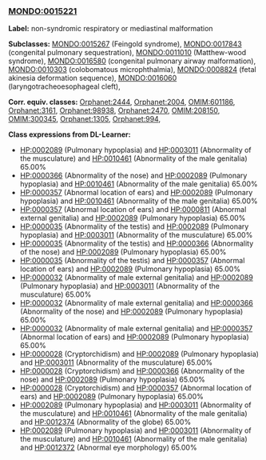 
### [MONDO:0015221](http://purl.obolibrary.org/obo/MONDO_0015221)
**Label:** non-syndromic respiratory or mediastinal malformation

**Subclasses:** [MONDO:0015267](http://purl.obolibrary.org/obo/MONDO_0015267) (Feingold syndrome), [MONDO:0017843](http://purl.obolibrary.org/obo/MONDO_0017843) (congenital pulmonary sequestration), [MONDO:0011010](http://purl.obolibrary.org/obo/MONDO_0011010) (Matthew-wood syndrome), [MONDO:0016580](http://purl.obolibrary.org/obo/MONDO_0016580) (congenital pulmonary airway malformation), [MONDO:0010303](http://purl.obolibrary.org/obo/MONDO_0010303) (colobomatous microphthalmia), [MONDO:0008824](http://purl.obolibrary.org/obo/MONDO_0008824) (fetal akinesia deformation sequence), [MONDO:0016060](http://purl.obolibrary.org/obo/MONDO_0016060) (laryngotracheoesophageal cleft), 

**Corr. equiv. classes:** [Orphanet:2444](http://www.orpha.net/ORDO/Orphanet_2444), [Orphanet:2004](http://www.orpha.net/ORDO/Orphanet_2004), [OMIM:601186](http://purl.obolibrary.org/obo/OMIM_601186), [Orphanet:3161](http://www.orpha.net/ORDO/Orphanet_3161), [Orphanet:98938](http://www.orpha.net/ORDO/Orphanet_98938), [Orphanet:2470](http://www.orpha.net/ORDO/Orphanet_2470), [OMIM:208150](http://purl.obolibrary.org/obo/OMIM_208150), [OMIM:300345](http://purl.obolibrary.org/obo/OMIM_300345), [Orphanet:1305](http://www.orpha.net/ORDO/Orphanet_1305), [Orphanet:994](http://www.orpha.net/ORDO/Orphanet_994), 

**Class expressions from DL-Learner:**

- [HP:0002089](http://purl.obolibrary.org/obo/HP_0002089) (Pulmonary hypoplasia) and [HP:0003011](http://purl.obolibrary.org/obo/HP_0003011) (Abnormality of the musculature) and [HP:0010461](http://purl.obolibrary.org/obo/HP_0010461) (Abnormality of the male genitalia) 65.00%
- [HP:0000366](http://purl.obolibrary.org/obo/HP_0000366) (Abnormality of the nose) and [HP:0002089](http://purl.obolibrary.org/obo/HP_0002089) (Pulmonary hypoplasia) and [HP:0010461](http://purl.obolibrary.org/obo/HP_0010461) (Abnormality of the male genitalia) 65.00%
- [HP:0000357](http://purl.obolibrary.org/obo/HP_0000357) (Abnormal location of ears) and [HP:0002089](http://purl.obolibrary.org/obo/HP_0002089) (Pulmonary hypoplasia) and [HP:0010461](http://purl.obolibrary.org/obo/HP_0010461) (Abnormality of the male genitalia) 65.00%
- [HP:0000357](http://purl.obolibrary.org/obo/HP_0000357) (Abnormal location of ears) and [HP:0000811](http://purl.obolibrary.org/obo/HP_0000811) (Abnormal external genitalia) and [HP:0002089](http://purl.obolibrary.org/obo/HP_0002089) (Pulmonary hypoplasia) 65.00%
- [HP:0000035](http://purl.obolibrary.org/obo/HP_0000035) (Abnormality of the testis) and [HP:0002089](http://purl.obolibrary.org/obo/HP_0002089) (Pulmonary hypoplasia) and [HP:0003011](http://purl.obolibrary.org/obo/HP_0003011) (Abnormality of the musculature) 65.00%
- [HP:0000035](http://purl.obolibrary.org/obo/HP_0000035) (Abnormality of the testis) and [HP:0000366](http://purl.obolibrary.org/obo/HP_0000366) (Abnormality of the nose) and [HP:0002089](http://purl.obolibrary.org/obo/HP_0002089) (Pulmonary hypoplasia) 65.00%
- [HP:0000035](http://purl.obolibrary.org/obo/HP_0000035) (Abnormality of the testis) and [HP:0000357](http://purl.obolibrary.org/obo/HP_0000357) (Abnormal location of ears) and [HP:0002089](http://purl.obolibrary.org/obo/HP_0002089) (Pulmonary hypoplasia) 65.00%
- [HP:0000032](http://purl.obolibrary.org/obo/HP_0000032) (Abnormality of male external genitalia) and [HP:0002089](http://purl.obolibrary.org/obo/HP_0002089) (Pulmonary hypoplasia) and [HP:0003011](http://purl.obolibrary.org/obo/HP_0003011) (Abnormality of the musculature) 65.00%
- [HP:0000032](http://purl.obolibrary.org/obo/HP_0000032) (Abnormality of male external genitalia) and [HP:0000366](http://purl.obolibrary.org/obo/HP_0000366) (Abnormality of the nose) and [HP:0002089](http://purl.obolibrary.org/obo/HP_0002089) (Pulmonary hypoplasia) 65.00%
- [HP:0000032](http://purl.obolibrary.org/obo/HP_0000032) (Abnormality of male external genitalia) and [HP:0000357](http://purl.obolibrary.org/obo/HP_0000357) (Abnormal location of ears) and [HP:0002089](http://purl.obolibrary.org/obo/HP_0002089) (Pulmonary hypoplasia) 65.00%
- [HP:0000028](http://purl.obolibrary.org/obo/HP_0000028) (Cryptorchidism) and [HP:0002089](http://purl.obolibrary.org/obo/HP_0002089) (Pulmonary hypoplasia) and [HP:0003011](http://purl.obolibrary.org/obo/HP_0003011) (Abnormality of the musculature) 65.00%
- [HP:0000028](http://purl.obolibrary.org/obo/HP_0000028) (Cryptorchidism) and [HP:0000366](http://purl.obolibrary.org/obo/HP_0000366) (Abnormality of the nose) and [HP:0002089](http://purl.obolibrary.org/obo/HP_0002089) (Pulmonary hypoplasia) 65.00%
- [HP:0000028](http://purl.obolibrary.org/obo/HP_0000028) (Cryptorchidism) and [HP:0000357](http://purl.obolibrary.org/obo/HP_0000357) (Abnormal location of ears) and [HP:0002089](http://purl.obolibrary.org/obo/HP_0002089) (Pulmonary hypoplasia) 65.00%
- [HP:0002089](http://purl.obolibrary.org/obo/HP_0002089) (Pulmonary hypoplasia) and [HP:0003011](http://purl.obolibrary.org/obo/HP_0003011) (Abnormality of the musculature) and [HP:0010461](http://purl.obolibrary.org/obo/HP_0010461) (Abnormality of the male genitalia) and [HP:0012374](http://purl.obolibrary.org/obo/HP_0012374) (Abnormality of the globe) 65.00%
- [HP:0002089](http://purl.obolibrary.org/obo/HP_0002089) (Pulmonary hypoplasia) and [HP:0003011](http://purl.obolibrary.org/obo/HP_0003011) (Abnormality of the musculature) and [HP:0010461](http://purl.obolibrary.org/obo/HP_0010461) (Abnormality of the male genitalia) and [HP:0012372](http://purl.obolibrary.org/obo/HP_0012372) (Abnormal eye morphology) 65.00%


